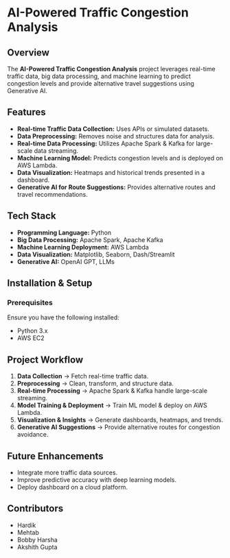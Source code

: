 # AI-Powered Traffic Congestion Analysis

## Overview
The **AI-Powered Traffic Congestion Analysis** project leverages real-time traffic data, big data processing, and machine learning to predict congestion levels and provide alternative travel suggestions using Generative AI.

## Features
- **Real-time Traffic Data Collection:** Uses APIs or simulated datasets.
- **Data Preprocessing:** Removes noise and structures data for analysis.
- **Real-time Data Processing:** Utilizes Apache Spark & Kafka for large-scale data streaming.
- **Machine Learning Model:** Predicts congestion levels and is deployed on AWS Lambda.
- **Data Visualization:** Heatmaps and historical trends presented in a dashboard.
- **Generative AI for Route Suggestions:** Provides alternative routes and travel recommendations.

## Tech Stack
- **Programming Language:** Python
- **Big Data Processing:** Apache Spark, Apache Kafka
- **Machine Learning Deployment:** AWS Lambda
- **Data Visualization:** Matplotlib, Seaborn, Dash/Streamlit
- **Generative AI:** OpenAI GPT, LLMs

## Installation & Setup
### Prerequisites
Ensure you have the following installed:
- Python 3.x
- AWS EC2


## Project Workflow
1. **Data Collection** → Fetch real-time traffic data.
2. **Preprocessing** → Clean, transform, and structure data.
3. **Real-time Processing** → Apache Spark & Kafka handle large-scale streaming.
4. **Model Training & Deployment** → Train ML model & deploy on AWS Lambda.
5. **Visualization & Insights** → Generate dashboards, heatmaps, and trends.
6. **Generative AI Suggestions** → Provide alternative routes for congestion avoidance.

## Future Enhancements
- Integrate more traffic data sources.
- Improve predictive accuracy with deep learning models.
- Deploy dashboard on a cloud platform.

## Contributors
- Hardik
- Mehtab
- Bobby Harsha
- Akshith Gupta
